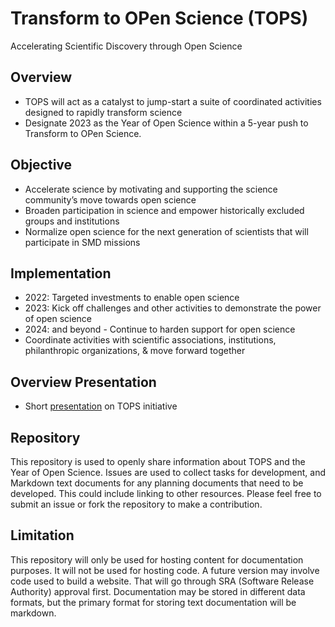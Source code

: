 # Transform to OPen Science (TOPS)

Accelerating Scientific Discovery through Open Science

## Overview

* TOPS will act as a catalyst to jump-start a suite of coordinated activities designed to rapidly transform science 
* Designate 2023 as the Year of Open Science within a 5-year push to Transform to OPen Science. 


## Objective

* Accelerate science by motivating and supporting the science community’s move towards open science
* Broaden participation in science and empower historically excluded groups and institutions
* Normalize open science for the next generation of scientists that will participate in SMD missions


## Implementation
- 2022: Targeted investments to enable open science
- 2023: Kick off challenges and other activities to demonstrate the power of open science
- 2024: and beyond - Continue to harden support for open science
- Coordinate activities with scientific associations, institutions, philanthropic organizations, & move forward together
 
## Overview Presentation
- Short [presentation](https://docs.google.com/presentation/d/10zm_4dnHgLZE6d1HNjFJX89HfDDreVY970h8qVgeFFg/edit?usp=sharing) on TOPS initiative

## Repository

This repository is used to openly share information about TOPS and the Year of Open Science. 
Issues are used to collect tasks for development, and Markdown text documents for any planning documents that need to be developed.   This could include linking to other resources. Please feel free to submit an issue or fork the repository to make a contribution. 


## Limitation
This repository will only be used for hosting content for documentation purposes. It will not be used for hosting code. A future version may involve code used to build a website. That will go through SRA (Software Release Authority) approval first. Documentation may be stored in different data formats, but the primary format for storing text documentation will be markdown. 

 

